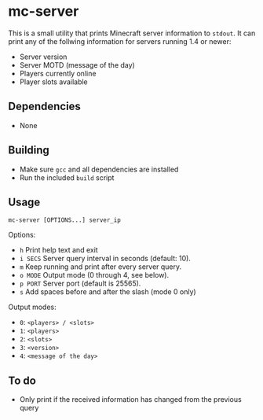 # mc-server 

This is a small utility that prints Minecraft server information to `stdout`.
It can print any of the follwing information for servers running 1.4 or newer:

- Server version
- Server MOTD (message of the day)
- Players currently online
- Player slots available

## Dependencies

- None

## Building

- Make sure `gcc` and all dependencies are installed
- Run the included `build` script

## Usage

    mc-server [OPTIONS...] server_ip

Options:

- `h` Print help text and exit
- `i SECS` Server query interval in seconds (default: 10).
- `m` Keep running and print after every server query.
- `o MODE` Output mode (0 through 4, see below).
- `p PORT` Server port (default is 25565).
- `s` Add spaces before and after the slash (mode 0 only)

Output modes:

- `0`: `<players> / <slots>`
- `1`: `<players>`
- `2`: `<slots>`
- `3`: `<version>`
- `4`: `<message of the day>`

## To do 

- Only print if the received information has changed from the previous query
